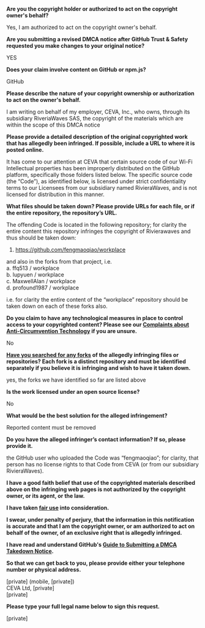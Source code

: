 **Are you the copyright holder or authorized to act on the copyright owner's behalf?**

Yes, I am authorized to act on the copyright owner's behalf.

**Are you submitting a revised DMCA notice after GitHub Trust & Safety requested you make changes to your original notice?**

YES

**Does your claim involve content on GitHub or npm.js?**

GitHub

**Please describe the nature of your copyright ownership or authorization to act on the owner's behalf.**

I am writing on behalf of my employer, CEVA, Inc., who owns, through its subsidiary RiveriaWaves SAS, the copyright of the materials which are within the scope of this DMCA notice

**Please provide a detailed description of the original copyrighted work that has allegedly been infringed. If possible, include a URL to where it is posted online.**

It has come to our attention at CEVA that certain source code of our Wi-Fi Intellectual properties has been improperly distributed on the GitHub platform, specifically those folders listed below. The specific source code (the “Code”), as identified below, is licensed under strict confidentiality terms to our Licensees from our subsidiary named RivieraWaves, and is not licensed for distribution in this manner.

**What files should be taken down? Please provide URLs for each file, or if the entire repository, the repository’s URL.**

The offending Code is located in the following repository; for clarity the entire content this repository infringes the copyright of Rivierawaves and thus should be taken down:  
1. https://github.com/fengmaoqiao/workplace

and also in the forks from that project, i.e.  
a. ffq513 / workplace  
b. lupyuen / workplace  
c. MaxwellAlan / workplace  
d. profound1987 / workplace  

i.e. for clarity the entire content of the “workplace” repository should be taken down on each of these forks also.

**Do you claim to have any technological measures in place to control access to your copyrighted content? Please see our <a href="https://docs.github.com/articles/guide-to-submitting-a-dmca-takedown-notice#complaints-about-anti-circumvention-technology">Complaints about Anti-Circumvention Technology</a> if you are unsure.**

No

**<a href="https://docs.github.com/articles/dmca-takedown-policy#b-what-about-forks-or-whats-a-fork">Have you searched for any forks</a> of the allegedly infringing files or repositories? Each fork is a distinct repository and must be identified separately if you believe it is infringing and wish to have it taken down.**

yes, the forks we have identified so far are listed above

**Is the work licensed under an open source license?**

No

**What would be the best solution for the alleged infringement?**

Reported content must be removed

**Do you have the alleged infringer’s contact information? If so, please provide it.**

the GitHub user who uploaded the Code was “fengmaoqiao”; for clarity, that person has no license rights to that Code from CEVA (or from our subsidiary RivieraWaves).

**I have a good faith belief that use of the copyrighted materials described above on the infringing web pages is not authorized by the copyright owner, or its agent, or the law.**

**I have taken <a href="https://www.lumendatabase.org/topics/22">fair use</a> into consideration.**

**I swear, under penalty of perjury, that the information in this notification is accurate and that I am the copyright owner, or am authorized to act on behalf of the owner, of an exclusive right that is allegedly infringed.**

**I have read and understand GitHub's <a href="https://docs.github.com/articles/guide-to-submitting-a-dmca-takedown-notice/">Guide to Submitting a DMCA Takedown Notice</a>.**

**So that we can get back to you, please provide either your telephone number or physical address.**

[private] (mobile, [private])  
CEVA Ltd, [private]  
[private] 

**Please type your full legal name below to sign this request.**

[private]
